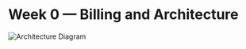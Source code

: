 # Week 0 — Billing and Architecture

![Architecture Diagram](https://github.com/Julianeme/aws-bootcamp-cruddur-2023/assets/41163687/0dbbad25-df01-4f6d-b7d0-69933b7adc88)


